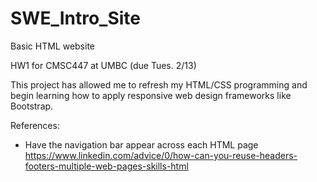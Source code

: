 # SWE_Intro_Site
Basic HTML website

HW1 for CMSC447 at UMBC (due Tues. 2/13)

This project has allowed me to refresh my HTML/CSS programming and 
begin learning how to apply responsive web design frameworks like Bootstrap.

References:
- Have the navigation bar appear across each HTML page
https://www.linkedin.com/advice/0/how-can-you-reuse-headers-footers-multiple-web-pages-skills-html